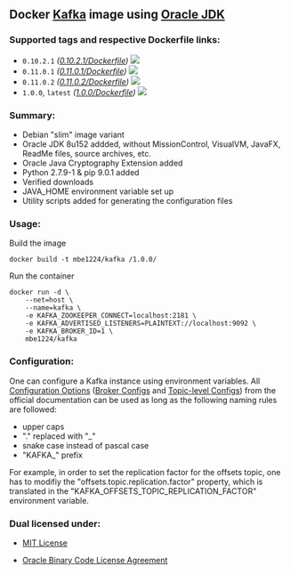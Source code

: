 ## Docker [Kafka] image using [Oracle JDK] ##

### Supported tags and respective Dockerfile links: ###

* ```0.10.2.1``` _\([0.10.2.1/Dockerfile]\)_
[![](https://images.microbadger.com/badges/image/mbe1224/kafka:0.10.2.1.svg)](https://microbadger.com/images/mbe1224/kafka:0.10.2.1 "")
* ```0.11.0.1``` _\([0.11.0.1/Dockerfile]\)_
[![](https://images.microbadger.com/badges/image/mbe1224/kafka:0.11.0.1.svg)](https://microbadger.com/images/mbe1224/kafka:0.11.0.1 "")
* ```0.11.0.2``` _\([0.11.0.2/Dockerfile]\)_
[![](https://images.microbadger.com/badges/image/mbe1224/kafka:0.11.0.2.svg)](https://microbadger.com/images/mbe1224/kafka:0.11.0.2 "")
* ```1.0.0```, ```latest``` _\([1.0.0/Dockerfile]\)_
[![](https://images.microbadger.com/badges/image/mbe1224/kafka:1.0.0.svg)](https://microbadger.com/images/mbe1224/kafka:1.0.0 "")

### Summary: ###

- Debian "slim" image variant
- Oracle JDK 8u152 addded, without MissionControl, VisualVM, JavaFX, ReadMe files, source archives, etc.
- Oracle Java Cryptography Extension added
- Python 2.7.9-1 & pip 9.0.1 added
- Verified downloads
- JAVA\_HOME environment variable set up
- Utility scripts added for generating the configuration files

### Usage: ###

Build the image
```shell
docker build -t mbe1224/kafka /1.0.0/
```

Run the container
```shell
docker run -d \
    --net=host \
    --name=kafka \
    -e KAFKA_ZOOKEEPER_CONNECT=localhost:2181 \
    -e KAFKA_ADVERTISED_LISTENERS=PLAINTEXT://localhost:9092 \
    -e KAFKA_BROKER_ID=1 \
    mbe1224/kafka
```

### Configuration: ###

One can configure a Kafka instance using environment variables. All [Configuration Options] \([Broker Configs] and [Topic-level Configs]\) from the official documentation can be used as long as the following naming rules are followed:
- upper caps
- "." replaced with "\_"
- snake case instead of pascal case
- "KAFKA\_" prefix

For example, in order to set the replication factor for the offsets topic, one has to modifiy the "offsets.topic.replication.factor" property, which is translated in the "KAFKA\_OFFSETS\_TOPIC\_REPLICATION\_FACTOR" environment variable.

### Dual licensed under: ###

* [MIT License]
* [Oracle Binary Code License Agreement]

   [Oracle JDK]: <http://www.oracle.com/technetwork/java/javase/downloads/index.html>
   [Kafka]: <https://kafka.apache.org/> 
   [Apache Kafka]: <https://kafka.apache.org/>      
   [Configuration Options]: <https://kafka.apache.org/documentation/#configuration>
   [Broker Configs]: <https://kafka.apache.org/documentation/#brokerconfigs>
   [Topic-level Configs]: <https://kafka.apache.org/documentation/#topic-config>
   [0.10.2.1/Dockerfile]: <https://github.com/MihaiBogdanEugen/docker-kafka/blob/master/0.10.2.1/Dockerfile>
   [0.11.0.1/Dockerfile]: <https://github.com/MihaiBogdanEugen/docker-kafka/blob/master/0.11.0.1/Dockerfile>
   [0.11.0.2/Dockerfile]: <https://github.com/MihaiBogdanEugen/docker-kafka/blob/master/0.11.0.2/Dockerfile>
   [1.0.0/Dockerfile]: <https://github.com/MihaiBogdanEugen/docker-kafka/blob/master/1.0.0/Dockerfile>
   [MIT License]: <https://raw.githubusercontent.com/MihaiBogdanEugen/docker-kafka/master/LICENSE>
   [Oracle Binary Code License Agreement]: <https://raw.githubusercontent.com/MihaiBogdanEugen/docker-kafka/master/Oracle_Binary_Code_License_Agreement%20for%20the%20Java%20SE%20Platform_Products_and_JavaFX>